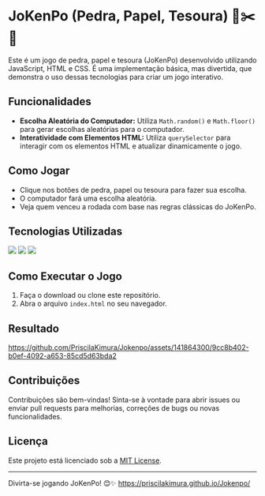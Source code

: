 # JoKenPo (Pedra, Papel, Tesoura) 🎲✂️📜

Este é um jogo de pedra, papel e tesoura (JoKenPo) desenvolvido utilizando JavaScript, HTML e CSS. É uma implementação básica, mas divertida, que demonstra o uso dessas tecnologias para criar um jogo interativo.

## Funcionalidades

- **Escolha Aleatória do Computador:** Utiliza `Math.random()` e `Math.floor()` para gerar escolhas aleatórias para o computador.
- **Interatividade com Elementos HTML:** Utiliza `querySelector` para interagir com os elementos HTML e atualizar dinamicamente o jogo.

## Como Jogar

- Clique nos botões de pedra, papel ou tesoura para fazer sua escolha.
- O computador fará uma escolha aleatória.
- Veja quem venceu a rodada com base nas regras clássicas do JoKenPo.

## Tecnologias Utilizadas

  <img src="https://img.shields.io/badge/CSS3-1572B6?style=for-the-badge&logo=css3&logoColor=white"/>
  <img src="https://img.shields.io/badge/HTML-239120?style=for-the-badge&logo=html5&logoColor=white"/> 
  <img src="https://img.shields.io/badge/JavaScript-F7DF1E?style=for-the-badge&logo=javascript&logoColor=black"/>


## Como Executar o Jogo

1. Faça o download ou clone este repositório.
2. Abra o arquivo `index.html` no seu navegador.

## Resultado


https://github.com/PriscilaKimura/Jokenpo/assets/141864300/9cc8b402-b0ef-4092-a653-85cd5d63bda2

## Contribuições

Contribuições são bem-vindas! Sinta-se à vontade para abrir issues ou enviar pull requests para melhorias, correções de bugs ou novas funcionalidades.

## Licença

Este projeto está licenciado sob a [MIT License](LICENSE).

---

Divirta-se jogando JoKenPo! 😊✨
https://priscilakimura.github.io/Jokenpo/
